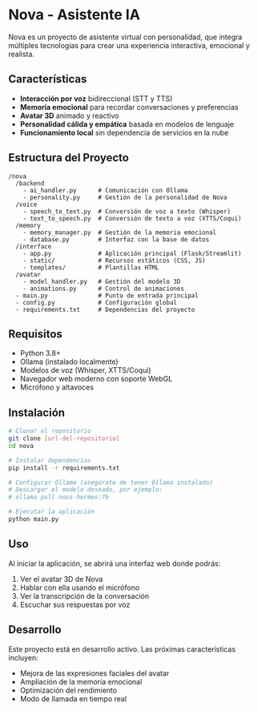 # Nova - Asistente IA

Nova es un proyecto de asistente virtual con personalidad, que integra múltiples tecnologías para crear una experiencia interactiva, emocional y realista.

## Características

- **Interacción por voz** bidireccional (STT y TTS)
- **Memoria emocional** para recordar conversaciones y preferencias
- **Avatar 3D** animado y reactivo
- **Personalidad cálida y empática** basada en modelos de lenguaje
- **Funcionamiento local** sin dependencia de servicios en la nube

## Estructura del Proyecto

```
/nova
  /backend
    - ai_handler.py      # Comunicación con Ollama
    - personality.py     # Gestión de la personalidad de Nova
  /voice
    - speech_to_text.py  # Conversión de voz a texto (Whisper)
    - text_to_speech.py  # Conversión de texto a voz (XTTS/Coqui)
  /memory
    - memory_manager.py  # Gestión de la memoria emocional
    - database.py        # Interfaz con la base de datos
  /interface
    - app.py             # Aplicación principal (Flask/Streamlit)
    - static/            # Recursos estáticos (CSS, JS)
    - templates/         # Plantillas HTML
  /avatar
    - model_handler.py   # Gestión del modelo 3D
    - animations.py      # Control de animaciones
  - main.py              # Punto de entrada principal
  - config.py            # Configuración global
  - requirements.txt     # Dependencias del proyecto
```

## Requisitos

- Python 3.8+
- Ollama (instalado localmente)
- Modelos de voz (Whisper, XTTS/Coqui)
- Navegador web moderno con soporte WebGL
- Micrófono y altavoces

## Instalación

```bash
# Clonar el repositorio
git clone [url-del-repositorio]
cd nova

# Instalar dependencias
pip install -r requirements.txt

# Configurar Ollama (asegúrate de tener Ollama instalado)
# Descargar el modelo deseado, por ejemplo:
# ollama pull nous-hermes:7b

# Ejecutar la aplicación
python main.py
```

## Uso

Al iniciar la aplicación, se abrirá una interfaz web donde podrás:

1. Ver el avatar 3D de Nova
2. Hablar con ella usando el micrófono
3. Ver la transcripción de la conversación
4. Escuchar sus respuestas por voz

## Desarrollo

Este proyecto está en desarrollo activo. Las próximas características incluyen:

- Mejora de las expresiones faciales del avatar
- Ampliación de la memoria emocional
- Optimización del rendimiento
- Modo de llamada en tiempo real